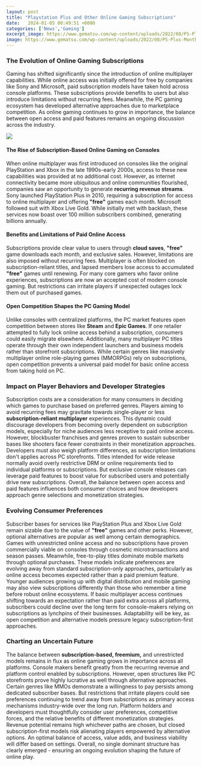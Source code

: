 ```yaml
---
layout: post
title: "Playstation Plus and Other Online Gaming Subscriptions"
date:   2024-01-05 00:49:51 +0000
categories: ['News','Gaming']
excerpt_image: https://www.gematsu.com/wp-content/uploads/2022/08/PS-Plus-Monthly_08-31-22_001.jpg
image: https://www.gematsu.com/wp-content/uploads/2022/08/PS-Plus-Monthly_08-31-22_001.jpg
---
```


### The Evolution of Online Gaming Subscriptions
Gaming has shifted significantly since the introduction of online multiplayer capabilities. While online access was initially offered for free by companies like Sony and Microsoft, paid subscription models have taken hold across console platforms. These subscriptions provide benefits to users but also introduce limitations without recurring fees. Meanwhile, the PC gaming ecosystem has developed alternative approaches due to marketplace competition. As online gaming continues to grow in importance, the balance between open access and paid features remains an ongoing discussion across the industry.

![](https://www.gematsu.com/wp-content/uploads/2022/08/PS-Plus-Monthly_08-31-22_001.jpg)
#### **The Rise of Subscription-Based Online Gaming on Consoles**
When online multiplayer was first introduced on consoles like the original PlayStation and Xbox in the late 1990s-early 2000s, access to these new capabilities was provided at no additional cost. However, as internet connectivity became more ubiquitous and online communities flourished, companies saw an opportunity to generate **recurring revenue streams**. Sony launched PlayStation Plus in 2010, requiring a subscription for access to online multiplayer and offering **"free"** games each month. Microsoft followed suit with Xbox Live Gold. While initially met with backlash, these services now boast over 100 million subscribers combined, generating billions annually. 
#### **Benefits and Limitations of Paid Online Access** 
Subscriptions provide clear value to users through **cloud saves**, **"free"** game downloads each month, and exclusive sales. However, limitations are also imposed without recurring fees. Multiplayer is often blocked on subscription-reliant titles, and lapsed members lose access to accumulated **"free"** games until renewing. For many core gamers who favor online experiences, subscriptions are now an accepted cost of modern console gaming. But restrictions can irritate players if unexpected outages lock them out of purchased games.
#### **Open Competition Shapes the PC Gaming Model**  
Unlike consoles with centralized platforms, the PC market features open competition between stores like **Steam** and **Epic Games**. If one retailer attempted to fully lock online access behind a subscription, consumers could easily migrate elsewhere. Additionally, many multiplayer PC titles operate through their own independent launchers and business models rather than storefront subscriptions. While certain genres like massively multiplayer online role-playing games (MMORPGs) rely on subscriptions, open competition prevents a universal paid model for basic online access from taking hold on PC.
### Impact on Player Behaviors and Developer Strategies
Subscription costs are a consideration for many consumers in deciding which games to purchase based on preferred genres. Players aiming to avoid recurring fees may gravitate towards single-player or less **subscription-reliant multiplayer** experiences. This dynamic could discourage developers from becoming overly dependent on subscription models, especially for niche audiences less receptive to paid online access. However, blockbuster franchises and genres proven to sustain subscriber bases like shooters face fewer constraints in their monetization approaches. 
Developers must also weigh platform differences, as subscription limitations don't applies across PC storefronts. Titles intended for wide release normally avoid overly restrictive DRM or online requirements tied to individual platforms or subscriptions. But exclusive console releases can leverage paid features to boost value for subscribed users and potentially drive new subscriptions. Overall, the balance between open access and paid features influences both consumer choices and how developers approach genre selections and monetization strategies.
### Evolving Consumer Preferences 
Subscriber bases for services like PlayStation Plus and Xbox Live Gold remain sizable due to the value of **"free"** games and other perks. However, optional alternatives are popular as well among certain demographics. Games with unrestricted online access and no subscriptions have proven commercially viable on consoles through cosmetic microtransactions and season passes. Meanwhile, free-to-play titles dominate mobile markets through optional purchases. These models indicate preferences are evolving away from standard subscription-only approaches, particularly as online access becomes expected rather than a paid premium feature. 
Younger audiences growing up with digital distribution and mobile gaming may also view subscriptions differently than those who remember a time before robust online ecosystems. If basic multiplayer access continues shifting towards an expectation rather than paid extra across all platforms, subscribers could decline over the long term for console-makers relying on subscriptions as lynchpins of their businesses. Adaptability will be key, as open competition and alternative models pressure legacy subscription-first approaches.
### Charting an Uncertain Future
The balance between **subscription-based, freemium,** and unrestricted models remains in flux as online gaming grows in importance across all platforms. Console makers benefit greatly from the recurring revenue and platform control enabled by subscriptions. However, open structures like PC storefronts prove highly lucrative as well through alternative approaches. Certain genres like MMOs demonstrate a willingness to pay persists among dedicated subscriber bases. But restrictions that irritate players could see preferences continuing to trend away from subscriptions as primary access mechanisms industry-wide over the long run. 
Platform holders and developers must thoughtfully consider user preferences, competitive forces, and the relative benefits of different monetization strategies. Revenue potential remains high whichever paths are chosen, but closed subscription-first models risk alienating players empowered by alternative options. An optimal balance of access, value adds, and business viability will differ based on settings. Overall, no single dominant structure has clearly emerged - ensuring an ongoing evolution shaping the future of online play.